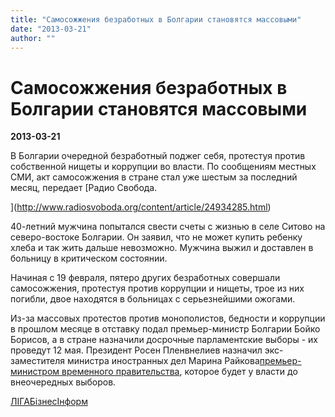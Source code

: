 ```yaml
---
title: "Самосожжения безработных в Болгарии становятся массовыми"
date: "2013-03-21"
author: ""
---
```


# Самосожжения безработных в Болгарии становятся массовыми

**2013-03-21** 

В Болгарии очередной безработный поджег себя, протестуя против собственной нищеты и коррупции во власти. По сообщениям местных СМИ, акт самосожжения в стране стал уже шестым за последний месяц, передает [Радио Свобода.

](http://www.radiosvoboda.org/content/article/24934285.html)

40-летний мужчина попытался свести счеты с жизнью в селе Ситово на северо-востоке Болгарии. Он заявил, что не может купить ребенку хлеба и так жить дальше невозможно. Мужчина выжил и доставлен в больницу в критическом состоянии.

Начиная с 19 февраля, пятеро других безработных совершали самосожжения, протестуя против коррупции и нищеты, трое из них погибли, двое находятся в больницах с серьезнейшими ожогами.

Из-за массовых протестов против монополистов, бедности и коррупции в прошлом месяце в отставку подал премьер-министр Болгарии Бойко Борисов, а в стране назначили досрочные парламентские выборы - их проведут 12 мая. Президент Росен Пленвнелиев назначил экс-заместителя министра иностранных дел Марина Райкова[премьер-министром временного правительства](http://news.liga.net/news/world/825526-krizis_v_bolgarii_strana_poluchila_glavu_vremennogo_pravitelstva.htm), которое будет у власти до внеочередных выборов.

[ЛIГАБiзнесIнформ](http://www.liga.net/)